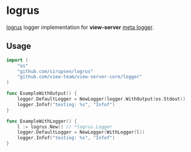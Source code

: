 # logrus

[logrus](https://github.com/sirupsen/logrus) logger implementation for __view-server__ [meta logger](https://github.com/view-team/view-server-core/tree/master/logger).

## Usage

```go
import (
	"os"
	"github.com/sirupsen/logrus"
	"github.com/view-team/view-server-core/logger"
)

func ExampleWithOutput() {
	logger.DefaultLogger = NewLogger(logger.WithOutput(os.Stdout))
	logger.Infof("testing: %s", "Infof")
}

func ExampleWithLogger() {
	l := logrus.New() // *logrus.Logger
	logger.DefaultLogger = NewLogger(WithLogger(l))
	logger.Infof("testing: %s", "Infof")
}
```

